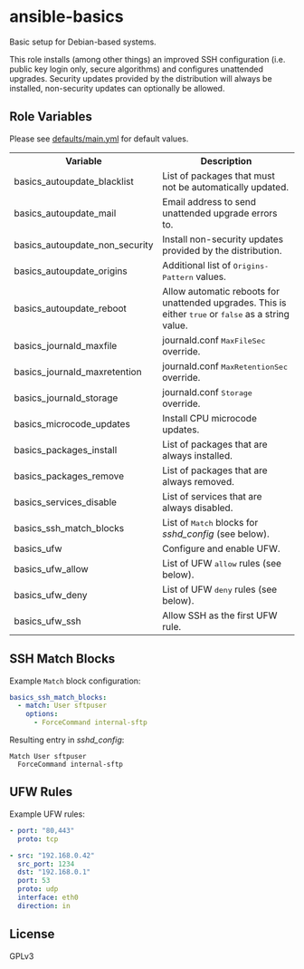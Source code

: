 ansible-basics
==============

Basic setup for Debian-based systems.

This role installs (among other things) an improved SSH configuration
(i.e. public key login only, secure algorithms) and configures unattended
upgrades. Security updates provided by the distribution will always be
installed, non-security updates can optionally be allowed.

Role Variables
--------------

Please see [defaults/main.yml](defaults/main.yml) for default values.

<table>
<tr>
  <th>Variable</th>
  <th>Description</th>
</tr>
<tr>
  <td>basics_autoupdate_blacklist</td>
  <td>List of packages that must not be automatically updated.</td>
</tr>
<tr>
  <td>basics_autoupdate_mail</td>
  <td>Email address to send unattended upgrade errors to.</td>
</tr>
<tr>
  <td>basics_autoupdate_non_security</td>
  <td>Install non-security updates provided by the distribution.</td>
</tr>
<tr>
  <td>basics_autoupdate_origins</td>
  <td>Additional list of <tt>Origins-Pattern</tt> values.</td>
</tr>
<tr>
  <td>basics_autoupdate_reboot</td>
  <td>
    Allow automatic reboots for unattended upgrades.
    This is either <tt>true</tt> or <tt>false</tt> as a string value.
  </td>
</tr>
<tr>
  <td>basics_journald_maxfile</td>
  <td>journald.conf <tt>MaxFileSec</tt> override.</td>
</tr>
<tr>
  <td>basics_journald_maxretention</td>
  <td>journald.conf <tt>MaxRetentionSec</tt> override.</td>
</tr>
<tr>
  <td>basics_journald_storage</td>
  <td>journald.conf <tt>Storage</tt> override.</td>
</tr>
<tr>
  <td>basics_microcode_updates</td>
  <td>Install CPU microcode updates.</td>
</tr>
<tr>
  <td>basics_packages_install</td>
  <td>List of packages that are always installed.</td>
</tr>
<tr>
  <td>basics_packages_remove</td>
  <td>List of packages that are always removed.</td>
</tr>
<tr>
  <td>basics_services_disable</td>
  <td>List of services that are always disabled.</td>
</tr>
<tr>
  <td>basics_ssh_match_blocks</td>
  <td>List of <tt>Match</tt> blocks for <i>sshd_config</i> (see below).</td>
</tr>
<tr>
  <td>basics_ufw</td>
  <td>Configure and enable UFW.</td>
</tr>
<tr>
  <td>basics_ufw_allow</td>
  <td>List of UFW <tt>allow</tt> rules (see below).</td>
</tr>
<tr>
  <td>basics_ufw_deny</td>
  <td>List of UFW <tt>deny</tt> rules (see below).</td>
</tr>
<tr>
  <td>basics_ufw_ssh</td>
  <td>Allow SSH as the first UFW rule.</td>
</tr>
</table>

SSH Match Blocks
----------------

Example `Match` block configuration:

```yaml
basics_ssh_match_blocks:
  - match: User sftpuser
    options:
      - ForceCommand internal-sftp
```

Resulting entry in *sshd_config*:

```
Match User sftpuser
  ForceCommand internal-sftp
```

UFW Rules
---------

Example UFW rules:

```yaml
- port: "80,443"
  proto: tcp

- src: "192.168.0.42"
  src_port: 1234
  dst: "192.168.0.1"
  port: 53
  proto: udp
  interface: eth0
  direction: in
```

License
-------

GPLv3
